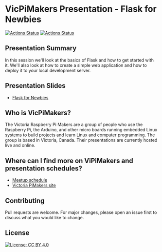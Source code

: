 # VicPiMakers Presentation - Flask for Newbies

[![Actions Status](https://github.com/netserf/vicpimakers-presentation-flask-for-newbies/workflows/Markdown%20Lint/badge.svg)](https://github.com/netserf/vicpimakers-presentation-flask-for-newbies/actions)
[![Actions Status](https://github.com/netserf/vicpimakers-presentation-flask-for-newbies/workflows/Markdown%20Links/badge.svg)](https://github.com/netserf/vicpimakers-presentation-flask-for-newbies/actions)

## Presentation Summary

In this session we'll look at the basics of Flask and how to get started with
it. We'll also look at how to create a simple web application and how to deploy
it to your local development server.

## Presentation Slides

* [Flask for Newbies](vicpimakers-presentation-flask-for-newbies.pdf)

## Who is VicPiMakers?

The Victoria Raspberry Pi Makers are a group of people who use the Raspberry Pi,
the Arduino, and other micro boards running embedded Linux systems to build
projects and learn Linux and computer programming. The group is based in
Victoria, Canada. Their presentations are currently hosted live and online.

## Where can I find more on ViPiMakers and presentation schedules?

* [Meetup schedule](https://www.meetup.com/Victoria-Raspberry-PiMakers-And-Others/events)
* [Victoria PiMakers site](https://vicpimakers.ca/)

## Contributing

Pull requests are welcome. For major changes, please open an issue first to
discuss what you would like to change.

## License

[![License: CC BY 4.0](https://img.shields.io/badge/License-CC_BY_4.0-lightgrey.svg)](https://creativecommons.org/licenses/by/4.0/)
